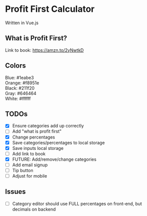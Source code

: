 # Profit First Calculator

Written in Vue.js

## What is Profit First?

Link to book: https://amzn.to/2yNwtkD

## Colors

Blue: #1eabe3  
Orange: #f8951e  
Black: #211f20  
Gray: #646464  
White: #ffffff  

## TODOs

- [X] Ensure categories add up correctly
- [ ] Add "what is profit first"
- [X] Change percentages
- [X] Save categories/percentages to local storage
- [X] Save inputs local storage
- [ ] Add link to book
- [X] FUTURE: Add/remove/change categories
- [ ] Add email signup
- [ ] Tip button
- [ ] Adjust for mobile

## Issues

- [ ] Category editor should use FULL percentages on front-end, but decimals on backend